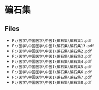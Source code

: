 # 碥石集

## Files

- `F:/医学\中国医学\中医1\碥石集\碥石集1.pdf`
- `F:/医学\中国医学\中医1\碥石集\碥石集13.pdf`
- `F:/医学\中国医学\中医1\碥石集\碥石集2.pdf`
- `F:/医学\中国医学\中医1\碥石集\碥石集3.pdf`
- `F:/医学\中国医学\中医1\碥石集\碥石集4.pdf`
- `F:/医学\中国医学\中医1\碥石集\碥石集5.pdf`
- `F:/医学\中国医学\中医1\碥石集\碥石集6.pdf`
- `F:/医学\中国医学\中医1\碥石集\碥石集7.pdf`
- `F:/医学\中国医学\中医1\碥石集\碥石集8.pdf`
